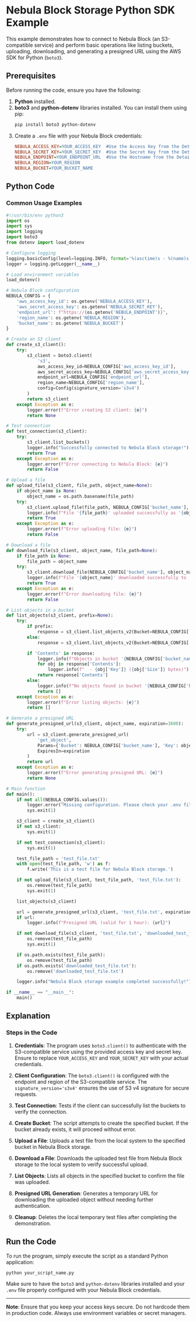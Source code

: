# Nebula Block Storage Python SDK Example

This example demonstrates how to connect to Nebula Block (an S3-compatible service) and perform basic operations like listing buckets, uploading, downloading, and generating a presigned URL using the AWS SDK for Python (`boto3`).

## Prerequisites

Before running the code, ensure you have the following:

1. **Python** installed.
2. **boto3** and **python-dotenv** libraries installed. You can install them using pip:
   ```bash
   pip install boto3 python-dotenv
   ```
3. Create a `.env` file with your Nebula Block credentials:
   ```ini
   NEBULA_ACCESS_KEY=YOUR_ACCESS_KEY  #Use the Access Key from the Details page.
   NEBULA_SECRET_KEY=YOUR_SECRET_KEY  #Use the Secret Key from the Details page.
   NEBULA_ENDPOINT=YOUR_ENDPOINT_URL  #Use the Hostname from the Details page.
   NEBULA_REGION=YOUR_REGION
   NEBULA_BUCKET=YOUR_BUCKET_NAME
   ```

## Python Code
### Common Usage Examples

```python
#!/usr/bin/env python3
import os
import sys
import logging
import boto3
from dotenv import load_dotenv

# Configure logging
logging.basicConfig(level=logging.INFO, format='%(asctime)s - %(name)s - %(levelname)s - %(message)s')
logger = logging.getLogger(__name__)

# Load environment variables
load_dotenv()

# Nebula Block configuration
NEBULA_CONFIG = {
    'aws_access_key_id': os.getenv('NEBULA_ACCESS_KEY'),
    'aws_secret_access_key': os.getenv('NEBULA_SECRET_KEY'),
    'endpoint_url': f"https://{os.getenv('NEBULA_ENDPOINT')}", 
    'region_name': os.getenv('NEBULA_REGION'),
    'bucket_name': os.getenv('NEBULA_BUCKET')
}

# Create an S3 client
def create_s3_client():
    try:
        s3_client = boto3.client(
            's3',
            aws_access_key_id=NEBULA_CONFIG['aws_access_key_id'],
            aws_secret_access_key=NEBULA_CONFIG['aws_secret_access_key'],
            endpoint_url=NEBULA_CONFIG['endpoint_url'],
            region_name=NEBULA_CONFIG['region_name'],
            config=Config(signature_version='s3v4')
        )
        return s3_client
    except Exception as e:
        logger.error(f"Error creating S3 client: {e}")
        return None

# Test connection
def test_connection(s3_client):
    try:
        s3_client.list_buckets()
        logger.info("Successfully connected to Nebula Block storage!")
        return True
    except Exception as e:
        logger.error(f"Error connecting to Nebula Block: {e}")
        return False

# Upload a file
def upload_file(s3_client, file_path, object_name=None):
    if object_name is None:
        object_name = os.path.basename(file_path)
    try:
        s3_client.upload_file(file_path, NEBULA_CONFIG['bucket_name'], object_name)
        logger.info(f"File '{file_path}' uploaded successfully as '{object_name}'!")
        return True
    except Exception as e:
        logger.error(f"Error uploading file: {e}")
        return False

# Download a file
def download_file(s3_client, object_name, file_path=None):
    if file_path is None:
        file_path = object_name
    try:
        s3_client.download_file(NEBULA_CONFIG['bucket_name'], object_name, file_path)
        logger.info(f"File '{object_name}' downloaded successfully to '{file_path}'!")
        return True
    except Exception as e:
        logger.error(f"Error downloading file: {e}")
        return False

# List objects in a bucket
def list_objects(s3_client, prefix=None):
    try:
        if prefix:
            response = s3_client.list_objects_v2(Bucket=NEBULA_CONFIG['bucket_name'], Prefix=prefix)
        else:
            response = s3_client.list_objects_v2(Bucket=NEBULA_CONFIG['bucket_name'])

        if 'Contents' in response:
            logger.info(f"Objects in bucket '{NEBULA_CONFIG['bucket_name']}':")
            for obj in response['Contents']:
                logger.info(f"  - {obj['Key']} ({obj['Size']} bytes)")
            return response['Contents']
        else:
            logger.info(f"No objects found in bucket '{NEBULA_CONFIG['bucket_name']}'")
            return []
    except Exception as e:
        logger.error(f"Error listing objects: {e}")
        return []

# Generate a presigned URL
def generate_presigned_url(s3_client, object_name, expiration=3600):
    try:
        url = s3_client.generate_presigned_url(
            'get_object',
            Params={'Bucket': NEBULA_CONFIG['bucket_name'], 'Key': object_name},
            ExpiresIn=expiration
        )
        return url
    except Exception as e:
        logger.error(f"Error generating presigned URL: {e}")
        return None

# Main function
def main():
    if not all(NEBULA_CONFIG.values()):
        logger.error("Missing configuration. Please check your .env file.")
        sys.exit(1)

    s3_client = create_s3_client()
    if not s3_client:
        sys.exit(1)

    if not test_connection(s3_client):
        sys.exit(1)

    test_file_path = 'test_file.txt'
    with open(test_file_path, 'w') as f:
        f.write('This is a test file for Nebula Block storage.')

    if not upload_file(s3_client, test_file_path, 'test_file.txt'):
        os.remove(test_file_path)
        sys.exit(1)

    list_objects(s3_client)

    url = generate_presigned_url(s3_client, 'test_file.txt', expiration=3600)
    if url:
        logger.info(f"Presigned URL (valid for 1 hour): {url}")

    if not download_file(s3_client, 'test_file.txt', 'downloaded_test_file.txt'):
        os.remove(test_file_path)
        sys.exit(1)

    if os.path.exists(test_file_path):
        os.remove(test_file_path)
    if os.path.exists('downloaded_test_file.txt'):
        os.remove('downloaded_test_file.txt')

    logger.info("Nebula Block storage example completed successfully!")

if __name__ == "__main__":
    main()
```

## Explanation

### Steps in the Code

1. **Credentials**:
   The program uses `boto3.client()` to authenticate with the S3-compatible service using the provided access key and secret key. Ensure to replace `YOUR_ACCESS_KEY` and `YOUR_SECRET_KEY` with your actual credentials.

2. **Client Configuration**:
   The `boto3.client()` is configured with the endpoint and region of the S3-compatible service. The `signature_version='s3v4'` ensures the use of S3 v4 signature for secure requests.

3. **Test Connection**:
   Tests if the client can successfully list the buckets to verify the connection.

4. **Create Bucket**:
   The script attempts to create the specified bucket. If the bucket already exists, it will proceed without error.

5. **Upload a File**:
   Uploads a test file from the local system to the specified bucket in Nebula Block storage.

6. **Download a File**:
   Downloads the uploaded test file from Nebula Block storage to the local system to verify successful upload.

7. **List Objects**:
   Lists all objects in the specified bucket to confirm the file was uploaded.

8. **Presigned URL Generation**:
   Generates a temporary URL for downloading the uploaded object without needing further authentication.

9. **Cleanup**:
   Deletes the local temporary test files after completing the demonstration.

## Run the Code

To run the program, simply execute the script as a standard Python application:

```bash
python your_script_name.py
```

Make sure to have the `boto3` and `python-dotenv` libraries installed and your `.env` file properly configured with your Nebula Block credentials.

---

**Note**: Ensure that you keep your access keys secure. Do not hardcode them in production code. Always use environment variables or secret managers.

